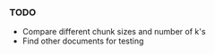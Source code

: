<h3> TODO </h3>
<ul>
  <li> Compare different chunk sizes and number of k's </li>
  <li> Find other documents for testing </li>
</ul>
